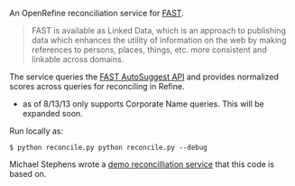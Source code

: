 An OpenRefine reconciliation service for [FAST](http://www.oclc.org/research/activities/fast.html?urlm=159754).

>FAST is available as Linked Data, which is an approach to publishing data which enhances the utility of information on the web by making references to persons, places, things, etc. more consistent and linkable across domains.

The service queries the [FAST AutoSuggest API](http://www.oclc.org/developer/documentation/fast-linked-data-api/request-types)
and provides normalized scores across queries for reconciling in Refine.

 * as of 8/13/13 only supports Corporate Name queries.  This will be expanded soon.

Run locally as:
~~~~
$ python reconcile.py python reconcile.py --debug
~~~~

Michael Stephens wrote a [demo reconcilliation service](https://github.com/mikejs/reconcile-demo) that this code is based on.
